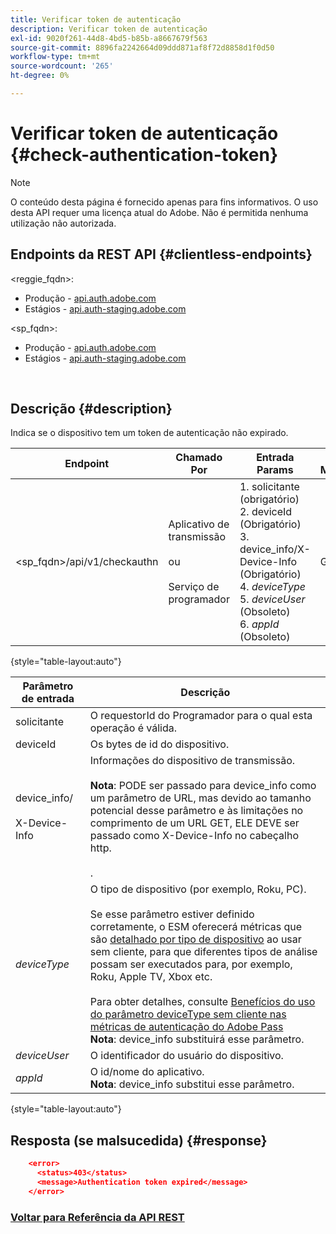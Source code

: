```yaml
---
title: Verificar token de autenticação
description: Verificar token de autenticação
exl-id: 9020f261-44d8-4bd5-b85b-a8667679f563
source-git-commit: 8896fa2242664d09ddd871af8f72d8858d1f0d50
workflow-type: tm+mt
source-wordcount: '265'
ht-degree: 0%

---
```


# Verificar token de autenticação {#check-authentication-token}

>[!NOTE]
>
>O conteúdo desta página é fornecido apenas para fins informativos. O uso desta API requer uma licença atual do Adobe. Não é permitida nenhuma utilização não autorizada.

## Endpoints da REST API {#clientless-endpoints}

&lt;reggie_fqdn>:

* Produção - [api.auth.adobe.com](http://api.auth.adobe.com/)
* Estágios - [api.auth-staging.adobe.com](http://api.auth-staging.adobe.com/)

&lt;sp_fqdn>:

* Produção - [api.auth.adobe.com](http://api.auth.adobe.com/)
* Estágios - [api.auth-staging.adobe.com](http://api.auth-staging.adobe.com/)

</br>

## Descrição {#description}

Indica se o dispositivo tem um token de autenticação não expirado.

| Endpoint | Chamado  </br>Por | Entrada   </br>Params | HTTP  </br>Método | Resposta | HTTP  </br>Resposta |
| --- | --- | --- | --- | --- | --- |
| &lt;sp_fqdn>/api/v1/checkauthn | Aplicativo de transmissão</br></br>ou</br></br>Serviço de programador | 1. solicitante (obrigatório)</br>2.  deviceId (Obrigatório)</br>3.  device_info/X-Device-Info (Obrigatório)</br>4.  _deviceType_ </br>5.  _deviceUser_ (Obsoleto)</br>6.  _appId_ (Obsoleto) | GET | XML ou JSON que contém detalhes de erros, caso não seja bem-sucedido. | 200 - Sucesso   </br>403 - Sem Sucesso |

{style="table-layout:auto"}


| Parâmetro de entrada | Descrição |
| --- | --- |
| solicitante | O requestorId do Programador para o qual esta operação é válida. |
| deviceId | Os bytes de id do dispositivo. |
| device_info/</br></br>X-Device-Info | Informações do dispositivo de transmissão.</br></br>**Nota**: PODE ser passado para device_info como um parâmetro de URL, mas devido ao tamanho potencial desse parâmetro e às limitações no comprimento de um URL GET, ELE DEVE ser passado como X-Device-Info no cabeçalho http. </br></br><!--See the full details in [Passing Device and Connection Information](http://tve.helpdocsonline.com/passing-device-information)(/help/authentication/passing-client-information-device-connection-and-application.md)-->. |
| _deviceType_ | O tipo de dispositivo (por exemplo, Roku, PC).</br></br>Se esse parâmetro estiver definido corretamente, o ESM oferecerá métricas que são [detalhado por tipo de dispositivo](/help/authentication/entitlement-service-monitoring-overview.md#clientless_device_type) ao usar sem cliente, para que diferentes tipos de análise possam ser executados para, por exemplo, Roku, Apple TV, Xbox etc.</br></br>Para obter detalhes, consulte [Benefícios do uso do parâmetro deviceType sem cliente nas métricas de autenticação do Adobe Pass ](/help/authentication/benefits-of-using-the-clientless-devicetype-parameter-in-pass-metrics.md)</br>**Nota**: device_info substituirá esse parâmetro. |
| _deviceUser_ | O identificador do usuário do dispositivo. |
| _appId_ | O id/nome do aplicativo.</br>**Nota**: device_info substitui esse parâmetro. |

{style="table-layout:auto"}


## Resposta (se malsucedida) {#response}

```JSON
    <error>
      <status>403</status>
      <message>Authentication token expired</message>
    </error>
```

### [Voltar para Referência da API REST](/help/authentication/rest-api-reference.md)
